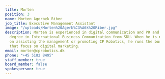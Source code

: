 ```yaml
---
title: Morten
position: 3
name: Morten Agerbæk Riber
job_title: Executive Management Assistant
image: "/uploads/Morten%20Agerb%C3%A6k%20Riber.jpg"
description: Morten is experienced in digital communication and PR and holds a master’s
  degree in International Business Communication from SDU. When he is not working
  on assisting the management or promoting CP Robotics, he runs the bureau, Adnetics,
  that focus on digital marketing.
email: morten@cprobotics.dk
phone: "+45 5182 8495"
staff_member: true
board_member: false
spokesperson: true
---
```


